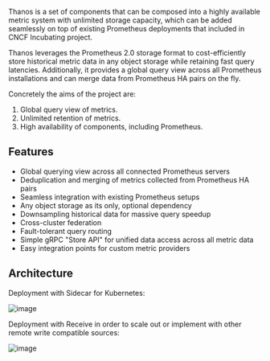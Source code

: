 
Thanos is a set of components that can be composed into a highly available metric system with unlimited storage capacity, which can be added seamlessly on top of existing Prometheus deployments that included in CNCF Incubating project.

Thanos leverages the Prometheus 2.0 storage format to cost-efficiently store historical metric data in any object storage while retaining fast query latencies. Additionally, it provides a global query view across all Prometheus installations and can merge data from Prometheus HA pairs on the fly.

Concretely the aims of the project are:

1. Global query view of metrics.
2. Unlimited retention of metrics.
3. High availability of components, including Prometheus.

## Features

- Global querying view across all connected Prometheus servers
- Deduplication and merging of metrics collected from Prometheus HA pairs
- Seamless integration with existing Prometheus setups
- Any object storage as its only, optional dependency
- Downsampling historical data for massive query speedup
- Cross-cluster federation
- Fault-tolerant query routing
- Simple gRPC "Store API" for unified data access across all metric data
- Easy integration points for custom metric providers

## Architecture

Deployment with Sidecar for Kubernetes:

![image](https://github.com/rlaisqls/TIL/assets/81006587/cad6a570-e180-40cd-b161-11af7b0e6543)

Deployment with Receive in order to scale out or implement with other remote write compatible sources:

![image](https://github.com/rlaisqls/TIL/assets/81006587/aef440a3-a1e7-43f3-9faa-1acf22603a41)


